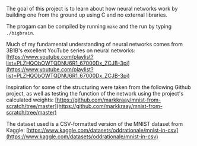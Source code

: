The goal of this project is to learn about how neural networks work by building one from the ground up using C and no external libraries. 

The progam can be compiled by running `make` and the run by typing `./bigbrain`. 

Much of my fundamental understanding of neural networks comes from 3B1B's excellent YouTube series on neural networks: 
[https://www.youtube.com/playlist?list=PLZHQObOWTQDNU6R1_67000Dx_ZCJB-3pi](https://www.youtube.com/playlist?list=PLZHQObOWTQDNU6R1_67000Dx_ZCJB-3pi)

Inspiration for some of the structuring were taken from the following Github project, as well as testing the function of the network using the project's calculated weights:
[https://github.com/markkraay/mnist-from-scratch/tree/master](https://github.com/markkraay/mnist-from-scratch/tree/master)

The dataset used is a CSV-formatted version of the MNIST dataset from Kaggle: 
[https://www.kaggle.com/datasets/oddrationale/mnist-in-csv](https://www.kaggle.com/datasets/oddrationale/mnist-in-csv)
